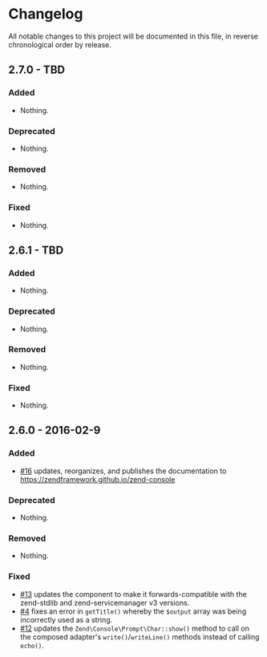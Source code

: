 # Changelog

All notable changes to this project will be documented in this file, in reverse chronological order by release.

## 2.7.0 - TBD

### Added

- Nothing.

### Deprecated

- Nothing.

### Removed

- Nothing.

### Fixed

- Nothing.

## 2.6.1 - TBD

### Added

- Nothing.

### Deprecated

- Nothing.

### Removed

- Nothing.

### Fixed

- Nothing.

## 2.6.0 - 2016-02-9

### Added

- [#16](https://github.com/zendframework/zend-console/pull/16) updates,
  reorganizes, and publishes the documentation to
  https://zendframework.github.io/zend-console

### Deprecated

- Nothing.

### Removed

- Nothing.

### Fixed

- [#13](https://github.com/zendframework/zend-console/pull/13) updates the
  component to make it forwards-compatible with the zend-stdlib and
  zend-servicemanager v3 versions.
- [#4](https://github.com/zendframework/zend-console/pull/4) fixes an error in
  `getTitle()` whereby the `$output` array was being incorrectly used as a
  string.
- [#12](https://github.com/zendframework/zend-console/pull/12) updates the
  `Zend\Console\Prompt\Char::show()` method to call on the composed adapter's
  `write()`/`writeLine()` methods instead of calling `echo()`.
